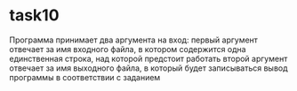 task10
=
Программа принимает два аргумента на вход:
        первый аргумент отвечает за имя входного файла, в котором содержится одна единственная строка, над которой предстоит работать
        второй аргумент отвечает за имя выходного файла, в который будет записываться вывод программы в соответствии с заданием
